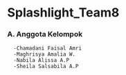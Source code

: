 # Splashlight_Team8

### A. Anggota Kelompok
      -Chamadani Faisal Amri
      -Maghrisya Amalia W.
      -Nabila Alissa A.P
      -Sheila Salsabila A.P
